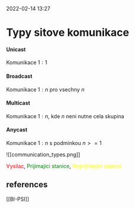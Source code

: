 2022-02-14 13:27

# Typy sitove komunikace
#### Unicast
Komunikace $1:1$
#### Broadcast
Komunikace $1:n$ pro vsechny $n$
#### Multicast
Komunikace $1:n$, kde $n$ neni nutne cela skupina
#### Anycast
Komunikace $1:n$ s podminkou $n >= 1$

![[communication_types.png]]
<p><span style='color:red'>Vysilac</span>, 
<span style='color:green'>Prijimajici stanice</span>, 
<span  style='color:yellow'>Neprijimajici stanice</span></p>

## references
[[BI-PSI]]